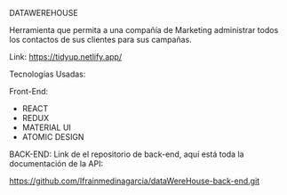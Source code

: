  DATAWEREHOUSE

 Herramienta que permita a una compañía de Marketing administrar todos los contactos de sus clientes para sus campañas.

 Link: https://tidyup.netlify.app/

 Tecnologías Usadas:

 Front-End:

- REACT
- REDUX
- MATERIAL UI
- ATOMIC DESIGN

BACK-END:
Link de el repositorio de back-end, aquí está toda la documentación de la API: 

https://github.com/Ifrainmedinagarcia/dataWereHouse-back-end.git